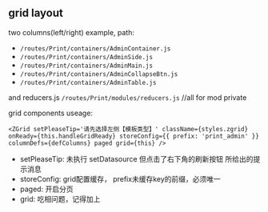grid layout
-----------

two columns(left/right) example, path:

 - `/routes/Print/containers/AdminContainer.js`
 - `/routes/Print/containers/AdminSide.js`
 - `/routes/Print/containers/AdminMain.js`
 - `/routes/Print/containers/AdminCollapseBtn.js`
 - `/routes/Print/containers/AdminTable.js`

and reducers.js
`/routes/Print/modules/reducers.js` //all for mod private


grid components useage:

    <ZGrid setPleaseTip='请先选择左侧【模板类型】' className={styles.zgrid} onReady={this.handleGridReady} storeConfig={{ prefix: 'print_admin' }} columnDefs={defColumns} paged grid={this} />

 - setPleaseTip: 未执行 setDatasource 但点击了右下角的刷新按钮 所给出的提示消息
 - storeConfig: grid配置缓存， prefix未缓存key的前缀，必须唯一
 - paged: 开启分页
 - grid: 吃相问题，记得加上
